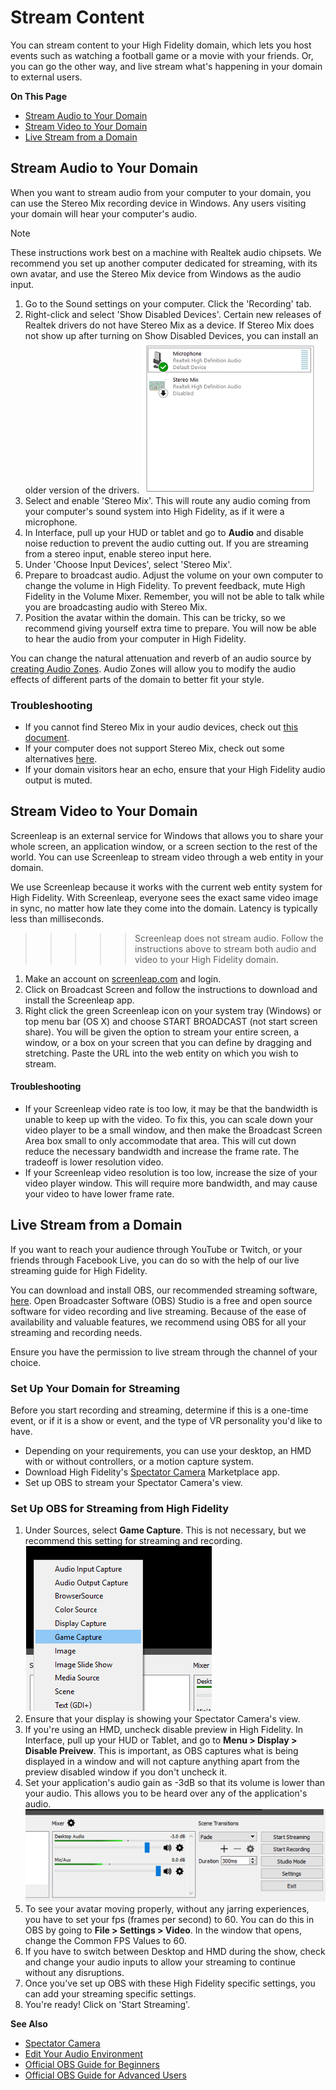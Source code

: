# Stream Content

You can stream content to your High Fidelity domain, which lets you host events such as watching a football game or a movie with your friends. Or, you can go the other way, and live stream what's happening in your domain to external users. 

**On This Page**

+ [Stream Audio to Your Domain](#stream-audio-to-your-domain)
+ [Stream Video to Your Domain](#stream-video-to-your-domain)
+ [Live Stream from a Domain](#live-stream-from-a-domain)

## Stream Audio to Your Domain

When you want to stream audio from your computer to your domain, you can use the Stereo Mix recording device in Windows. Any users visiting your domain will hear your computer's audio.  

<div class="admonition note">
    <p class="admonition-title">Note</p>
    <p>These instructions work best on a machine with Realtek audio chipsets. We recommend you set up another computer dedicated for streaming, with its own avatar, and use the Stereo Mix device from Windows as the audio input.</p>
</div>

1. Go to the Sound settings on your computer. Click the 'Recording' tab. 
2. Right-click and select 'Show Disabled Devices'. Certain new releases of Realtek drivers do not have Stereo Mix as a device. If Stereo Mix does not show up after turning on Show Disabled Devices, you can install an older version of the drivers. ![](_images/showdisableddevices.PNG)
3. Select and enable 'Stereo Mix'. This will route any audio coming from your computer's sound system into High Fidelity, as if it were a microphone. 
4. In Interface, pull up your HUD or tablet and go to **Audio** and disable noise reduction to prevent the audio cutting out. If you are streaming from a stereo input, enable stereo input here.
5. Under 'Choose Input Devices', select 'Stereo Mix'.  
6. Prepare to broadcast audio. Adjust the volume on your own computer to change the volume in High Fidelity. To prevent feedback, mute High Fidelity in the Volume Mixer. Remember, you will not be able to talk while you are broadcasting audio with Stereo Mix.
7. Position the avatar within the domain. This can be tricky, so we recommend giving yourself extra time to prepare. You will now be able to hear the audio from your computer in High Fidelity.

You can change the natural attenuation and reverb of an audio source by [creating Audio Zones](your-domain/configure-settings#audio-environments). Audio Zones will allow you to modify the audio effects of different parts of the domain to better fit your style. 

### Troubleshooting
+ If you cannot find Stereo Mix in your audio devices, check out [this document](https://www.howtogeek.com/howto/39532/how-to-enable-stereo-mix-in-windows-7-to-record-audio/).
+ If your computer does not support Stereo Mix, check out some alternatives [here](https://mediarealm.com.au/articles/stereo-mix-setup-windows-10/).
+ If your domain visitors hear an echo, ensure that your High Fidelity audio output is muted.



## Stream Video to Your Domain

Screenleap is an external service for Windows that allows you to share your whole screen, an application window, or a screen section to the rest of the world. You can use Screenleap to stream video through a web entity in your domain. 

We use Screenleap because it works with the current web entity system for High Fidelity. With Screenleap, everyone sees the exact same video image in sync, no matter how late they come into the domain. Latency is typically less than milliseconds.

> > >> > Screenleap does not stream audio. Follow the instructions above to stream both audio and video to your High Fidelity domain.

1. Make an account on [screenleap.com](http://screenleap.com) and login.
2. Click on Broadcast Screen and follow the instructions to download and install the Screenleap app. 
3. Right click the green Screenleap icon on your system tray (Windows) or top menu bar (OS X) and choose START BROADCAST (not start screen share). You will be given the option to stream your entire screen, a window, or a box on your screen that you can define by dragging and stretching. Paste the URL into the web entity on which you wish to stream.

#### Troubleshooting
+ If your Screenleap video rate is too low, it may be that the bandwidth is unable to keep up with the video. To fix this, you can scale down your video player to be a small window, and then make the Broadcast Screen Area box small to only accommodate that area. This will cut down reduce the necessary bandwidth and increase the frame rate. The tradeoff is lower resolution video. 
+ If your Screenleap video resolution is too low, increase the size of your video player window. This will require more bandwidth, and may cause your video to have lower frame rate.



## Live Stream from a Domain

If you want to reach your audience through YouTube or Twitch, or your friends through Facebook Live, you can do so with the help of our live streaming guide for High Fidelity.

You can download and install OBS, our recommended streaming software, [here](https://obsproject.com/). Open Broadcaster Software (OBS) Studio is a free and open source software for video recording and live streaming. Because of the ease of availability and valuable features, we recommend using OBS for all your streaming and recording needs. 

Ensure you have the permission to live stream through the channel of your choice. 

### Set Up Your Domain for Streaming

Before you start recording and streaming, determine if this is a one-time event, or if it is a show or event, and the type of VR personality you'd like to have. 

+ Depending on your requirements, you can use your desktop, an HMD with or without controllers, or a motion capture system.
+ Download High Fidelity's [Spectator Camera](../explore/personalize/install-apps#spectator-cam) Marketplace app. 
+ Set up OBS to stream your Spectator Camera's view. 

### Set Up OBS for Streaming from High Fidelity

1. Under Sources, select **Game Capture**. This is not necessary, but we recommend this setting for streaming and recording. ![](_images/game-capture.PNG)
2. Ensure that your display is showing your Spectator Camera's view. 
3. If you're using an HMD, uncheck disable preview in High Fidelity. In Interface, pull up your HUD or Tablet, and go to **Menu > Display > Disable Preivew**. This is important, as OBS captures what is being displayed in a window and will not capture anything apart from the preview disabled window if you don't uncheck it. 
4.  Set your application's audio gain as -3dB so that its volume is lower than your audio. This allows you to be heard over any of the application's audio. ![](_images/audio-gain.PNG)
5.  To see your avatar moving properly, without any jarring experiences, you have to set your fps (frames per second) to 60. You can do this in OBS by going to **File > Settings > Video**. In the window that opens, change the Common FPS Values to 60. 
6.  If you have to switch between Desktop and HMD during the show, check and change your audio inputs to allow your streaming to continue without any disruptions. 
7.  Once you've set up OBS with these High Fidelity specific settings, you can add your streaming specific settings. 
8.  You're ready! Click on 'Start Streaming'. 

**See Also**

+ [Spectator Camera](../explore/personalize/install-apps#spectator-cam) 
+ [Edit Your Audio Environment](your-domain/configure-settings#audio-environments)
+ [Official OBS Guide for Beginners](https://obsproject.com/forum/threads/official-overview-guide.402/) 
+ [Official OBS Guide for Advanced Users](https://obsproject.com/forum/threads/official-quick-start-guide.410/)



